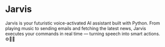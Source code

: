 # Jarvis
Jarvis is your futuristic voice-activated AI assistant built with Python. From playing music to sending emails and fetching the latest news, Jarvis executes your commands in real time — turning speech into smart actions. ⚙️🧠✨
